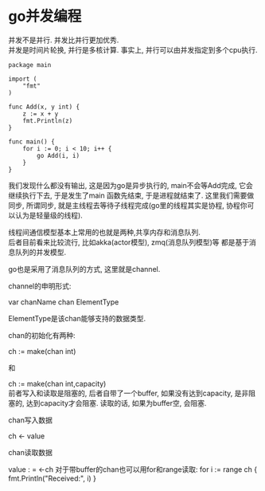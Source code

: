 # go并发编程
并发不是并行. 并发比并行更加优秀.   
并发是时间片轮换, 并行是多核计算. 事实上, 并行可以由并发指定到多个cpu执行.  

```
package main

import (
	"fmt"
)

func Add(x, y int) {
	z := x + y
	fmt.Println(z)
}

func main() {
	for i := 0; i < 10; i++ {
		go Add(i, i)
	}
}
```
我们发现什么都没有输出, 这是因为go是异步执行的, main不会等Add完成, 它会继续执行下去, 于是发生了main
函数先结束, 于是进程就结束了.
这里我们需要做同步, 所谓同步, 就是主线程去等待子线程完成(go里的线程其实是协程, 协程你可以认为是轻量级的线程).

线程间通信模型基本上常用的也就是两种,共享内存和消息队列.  
后者目前看来比较流行, 比如akka(actor模型), zmq(消息队列模型)等 都是基于消息队列的并发模型.

go也是采用了消息队列的方式, 这里就是channel.

channel的申明形式:

var chanName chan ElementType

ElementType是该chan能够支持的数据类型.

chan的初始化有两种:

ch := make(chan int)

和

ch := make(chan int,capacity)  
前者写入和读取是阻塞的, 后者自带了一个buffer,
如果没有达到capacity, 是非阻塞的, 达到capacity才会阻塞. 读取的话, 如果为buffer空,
会阻塞.

chan写入数据

ch <- value

chan读取数据

value : = <-ch
对于带buffer的chan也可以用for和range读取:
for i := range ch {
 fmt.Println("Received:", i)
}


